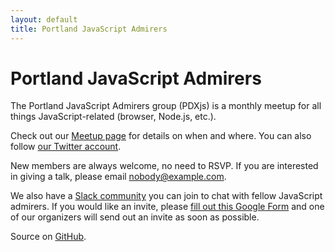 ```yaml
---
layout: default
title: Portland JavaScript Admirers
---
```


# Portland JavaScript Admirers

The Portland JavaScript Admirers group (PDXjs) is a monthly meetup for all things JavaScript-related (browser, Node.js, etc.).

Check out our [Meetup page][1] for details on when and where. You can also follow [our Twitter account][4].

New members are always welcome, no need to RSVP. If you are interested in giving a talk, please email <nobody@example.com>.

We also have a [Slack community][2] you can join to chat with fellow JavaScript admirers. If you would like an invite, please [fill out this Google Form][3] and one of our organizers will send out an invite as soon as possible.

Source on [GitHub][5].

[1]: http://www.meetup.com/Portland-JavaScript-Admirers/
[2]: http://www.example.com/
[3]: http://www.example.com/
[4]: https://twitter.com/pdxjs
[5]: https://github.com/pdxjs/pdxjs.github.com
